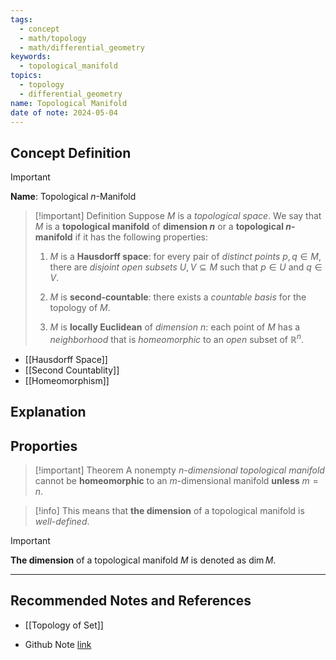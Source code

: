 ```yaml
---
tags:
  - concept
  - math/topology
  - math/differential_geometry
keywords:
  - topological_manifold
topics:
  - topology
  - differential_geometry
name: Topological Manifold
date of note: 2024-05-04
---
```


## Concept Definition

>[!important]
>**Name**:  Topological $n$-Manifold


>[!important] Definition
>Suppose $M$ is a *topological space*. We say that $M$ is a **topological manifold** of **dimension $n$** or a **topological $n$-manifold** if it has the following properties:
>
> 1. $M$ is a **Hausdorff space**: 
>    for every pair of *distinct points* $p, q \in M$, there are *disjoint open subsets* $U, V \subseteq M$ such that $p \in U$ and $q \in V$.
>    
> 2. $M$ is **second-countable**: 
>    there exists a *countable basis* for the topology of $M$.
>    
> 3. $M$ is **locally Euclidean** of *dimension $n$*: 
>    each point of $M$ has a *neighborhood* that is *homeomorphic* to an *open* subset of $\mathbb{R}^n$. 

- [[Hausdorff Space]]
- [[Second Countablity]]
- [[Homeomorphism]]

## Explanation



## Proporties

>[!important] Theorem
>A nonempty *$n$-dimensional topological manifold* cannot be **homeomorphic** to an $m$-dimensional manifold **unless** $m = n$.

>[!info]
>This means that **the dimension** of a topological manifold is *well-defined*.

>[!important]
>**The dimension** of a topological manifold $M$ is denoted as $\text{dim}\,M$.





-----------
##  Recommended Notes and References

- [[Topology of Set]]

- Github Note [link](https://github.com/TianpeiLuke/SelfStudyNotes/tree/master/self-study/probability_and_measure_theory)